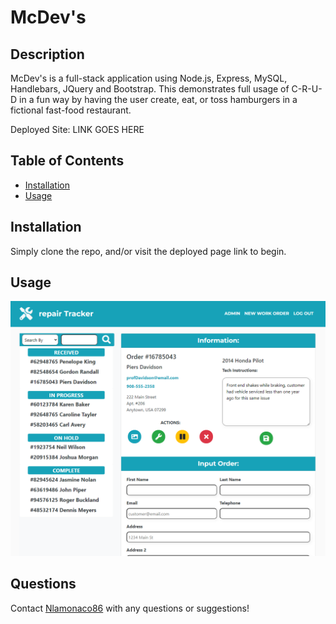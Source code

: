 # McDev's

## Description

McDev's is a full-stack application using Node.js, Express, MySQL, Handlebars, JQuery and Bootstrap. This demonstrates full usage of C-R-U-D in a fun way by having the user create, eat, or toss hamburgers in a fictional fast-food restaurant.

Deployed Site: LINK GOES HERE

## Table of Contents

* [Installation](#installation)
* [Usage](#usage)

## Installation

Simply clone the repo, and/or visit the deployed page link to begin.

## Usage

![McDev's](./public/assets/screenshot.png)

## Questions

Contact [Nlamonaco86](mailto:nlamonaco86@gmail.com) with any questions or suggestions!